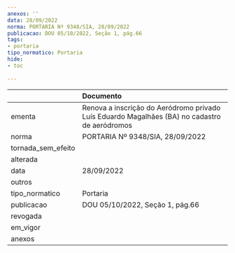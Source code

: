 ```yaml
---
anexos: ''
data: 28/09/2022
norma: PORTARIA Nº 9348/SIA, 28/09/2022
publicacao: DOU 05/10/2022, Seção 1, pág.66
tags:
- portaria
tipo_normatico: Portaria
hide: 
- toc 
 
---
```


|                    | Documento                                                                                     |
|:-------------------|:----------------------------------------------------------------------------------------------|
| ementa             | Renova a inscrição do Aeródromo privado Luís Eduardo Magalhães (BA) no cadastro de aeródromos |
| norma              | PORTARIA Nº 9348/SIA, 28/09/2022                                                              |
| tornada_sem_efeito |                                                                                               |
| alterada           |                                                                                               |
| data               | 28/09/2022                                                                                    |
| outros             |                                                                                               |
| tipo_normatico     | Portaria                                                                                      |
| publicacao         | DOU 05/10/2022, Seção 1, pág.66                                                               |
| revogada           |                                                                                               |
| em_vigor           |                                                                                               |
| anexos             |                                                                                               |